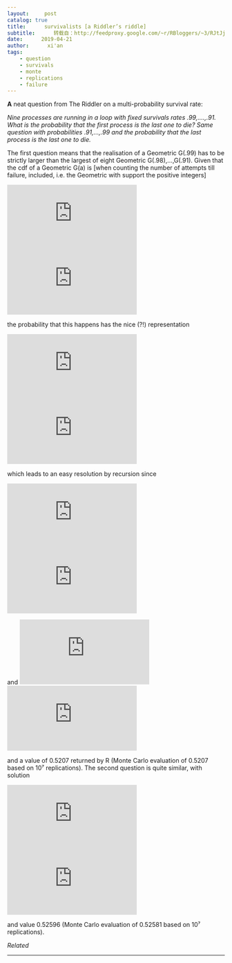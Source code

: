 ```yaml
---
layout:     post
catalog: true
title:      survivalists [a Riddler’s riddle]
subtitle:      转载自：http://feedproxy.google.com/~r/RBloggers/~3/RJtJjZm1a2c/
date:      2019-04-21
author:      xi'an
tags:
    - question
    - survivals
    - monte
    - replications
    - failure
---
```






**A** neat question from The Riddler on a multi-probability survival rate:

> 
*Nine processes are running in a loop with fixed survivals rates .99,….,.91. What is the probability that the first process is the last one to die? Same question with probabilities .91,…,.99 and the probability that the last process is the last one to die.*


The first question means that the realisation of a Geometric G(.99) has to be strictly larger than the largest of eight Geometric G(.98),…,G(.91). Given that the cdf of a Geometric G(a) is [when counting the number of attempts till failure, included, i.e. the Geometric with support the positive integers]

![](https://s0.wp.com/latex.php?latex=F%28x%29%3D%5CBbb+P%28X%5Cle+x%29%3D1-a%5E%7Bx%7D&bg=000000&%23038;fg=B0B0B0&%23038;s=0)
![](https://s0.wp.com/latex.php?latex=F%28x%29%3D%5CBbb+P%28X%5Cle+x%29%3D1-a%5E%7Bx%7D&bg=000000&%23038;fg=B0B0B0&%23038;s=0)


the probability that this happens has the nice (?!) representation

![](https://s0.wp.com/latex.php?latex=%5Csum_%7Bx%3D2%7D%5E%5Cinfty+a_1%5E%7Bx-1%7D%281-a_1%29%5Cprod_%7Bj%5Cge+2%7D%281-a_j%5E%7Bx-1%7D%29%3D%281-a_1%29G%28a_1%2C%5Cldots%2Ca_9%29&bg=000000&%23038;fg=B0B0B0&%23038;s=0)
![](https://s0.wp.com/latex.php?latex=%5Csum_%7Bx%3D2%7D%5E%5Cinfty+a_1%5E%7Bx-1%7D%281-a_1%29%5Cprod_%7Bj%5Cge+2%7D%281-a_j%5E%7Bx-1%7D%29%3D%281-a_1%29G%28a_1%2C%5Cldots%2Ca_9%29&bg=000000&%23038;fg=B0B0B0&%23038;s=0)


which leads to an easy resolution by recursion since

![](https://s0.wp.com/latex.php?latex=G%28a_1%2C%5Cldots%2Ca_9%29%3DG%28a_1%2C%5Cldots%2Ca_8%29-G%28a_1a_9%2C%5Cldots%2Ca_8%29&bg=000000&%23038;fg=B0B0B0&%23038;s=0)
![](https://s0.wp.com/latex.php?latex=G%28a_1%2C%5Cldots%2Ca_9%29%3DG%28a_1%2C%5Cldots%2Ca_8%29-G%28a_1a_9%2C%5Cldots%2Ca_8%29&bg=000000&%23038;fg=B0B0B0&%23038;s=0)


and ![](https://s0.wp.com/latex.php?latex=G%28a%29%3Da%2F%281-a%29&bg=000000&%23038;fg=B0B0B0&%23038;s=0)
![](https://s0.wp.com/latex.php?latex=G%28a%29%3Da%2F%281-a%29&bg=000000&%23038;fg=B0B0B0&%23038;s=0)


and a value of 0.5207 returned by R (Monte Carlo evaluation of 0.5207 based on 10⁷ replications). The second question is quite similar, with solution

![](https://s0.wp.com/latex.php?latex=%5Csum_%7Bx%3D2%7D%5E%5Cinfty+a_1%5E%7Bx-1%7D%281-a_1%29%5Cprod_%7Bj%5Cge+1%7D%281-a_j%5E%7Bx%7D%29%3Da%5E%7B-1%7D%281-a_1%29G%28a_1%2C%5Cldots%2Ca_9%29&bg=000000&%23038;fg=B0B0B0&%23038;s=0)
![](https://s0.wp.com/latex.php?latex=%5Csum_%7Bx%3D2%7D%5E%5Cinfty+a_1%5E%7Bx-1%7D%281-a_1%29%5Cprod_%7Bj%5Cge+1%7D%281-a_j%5E%7Bx%7D%29%3Da%5E%7B-1%7D%281-a_1%29G%28a_1%2C%5Cldots%2Ca_9%29&bg=000000&%23038;fg=B0B0B0&%23038;s=0)


and value 0.52596 (Monte Carlo evaluation of 0.52581 based on 10⁷ replications).


*Related*








---
